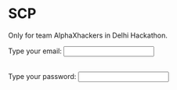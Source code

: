 # SCP
Only for team AlphaXhackers in Delhi Hackathon.<br>
<form>
  <label for="email">Type your email:</label>
  <input type="email" id="email" name="email">
</form>
<br>
<form>
  <label for="pwd">Type your password:</label>
  <input type="password" id="pwd" name="pwd">
</form>
